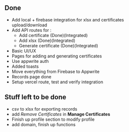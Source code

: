 ## Done

- Add local + firebase integration for xlsx and certificates upload/download
- Add API routes for :
  - Add certificate (Done)(Integrated)
  - Add xlsx (Done)(Integrated)
  - Generate certificate (Done)(Integrated)
- Basic UI/UX
- Pages for adding and generating certificates
- Use appwrite auth
- Added toasts
- Move everything from Firebase to Appwrite
- Records page done
- Setup vercel route, test and verify integration

## Stuff left to be done

- csv to xlsx for exporting records
- add _Remove Certificates_ in **Manage Certificates**
- Finish up profile section to modify profile
- add domain, finish up functions
